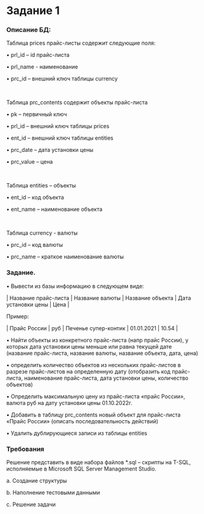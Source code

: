 # Задание 1

### Описание БД:

Таблица prices прайс-листы содержит следующие поля:

• prl_id – id прайс-листа

• prl_name - наименование

• prc_id – внешний ключ таблицы currency

</br>

Таблица prc_contents содержит объекты прайс-листа

• pk – первичный ключ

• prl_id – внешний ключ таблицы prices

• ent_id – внешний ключ таблицы entities

• prc_date – дата установки цены

• prc_value – цена

</br>

Таблица entities – объекты

• ent_id – код объекта

• ent_name – наименование объекта

</br>

Таблица currency - валюты

• prc_id – код валюты

• prc_name – краткое наименование валюты


### Задание.
• Вывести из базы информацию в следующем виде:

| Название прайс-листа | Название валюты | Название объекта | Дата установки цены | Цена |


Пример:


| Прайс России | руб | Печенье супер-контик | 01.01.2021 | 10.54 |


• Найти объекты из конкретного прайс-листа (напр прайс России), у которых дата установки
цены меньше или равна текущей дате (название прайс-листа, название валюты, название
объекта, дата, цена)

• определить количество объектов из нескольких прайс-листов в разрезе прайс-листов на
определенную дату (отобразить код прайс-листа, наименование прайс-листа, дата
установки цены, количество объектов)

• Определить максимальную цену из прайс-листа «прайс России», валюта руб на дату
установки цены 01.10.2022г.

• Добавить в таблицу prc_contents новый объект для прайс-листа «Прайс России» (описать
последовательность действий)

• Удалить дублирующиеся записи из таблицы entities

### Требования

Решение представить в виде набора файлов *.sql – cкрипты на T-SQL, исполняемые в
Microsoft SQL Server Management Studio.

a. Создание структуры

b. Наполнение тестовыми данными

c. Решение задачи
